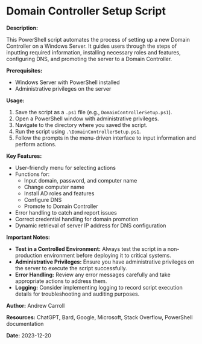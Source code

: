 # Domain Controller Setup Script

**Description:**

This PowerShell script automates the process of setting up a new Domain Controller on a Windows Server. It guides users through the steps of inputting required information, installing necessary roles and features, configuring DNS, and promoting the server to a Domain Controller.

**Prerequisites:**

- Windows Server with PowerShell installed
- Administrative privileges on the server

**Usage:**

1. Save the script as a `.ps1` file (e.g., `DomainControllerSetup.ps1`).
2. Open a PowerShell window with administrative privileges.
3. Navigate to the directory where you saved the script.
4. Run the script using `.\DomainControllerSetup.ps1`.
5. Follow the prompts in the menu-driven interface to input information and perform actions.

**Key Features:**

- User-friendly menu for selecting actions
- Functions for:
    - Input domain, password, and computer name
    - Change computer name
    - Install AD roles and features
    - Configure DNS
    - Promote to Domain Controller
- Error handling to catch and report issues
- Correct credential handling for domain promotion
- Dynamic retrieval of server IP address for DNS configuration

**Important Notes:**

- **Test in a Controlled Environment:** Always test the script in a non-production environment before deploying it to critical systems.
- **Administrative Privileges:** Ensure you have administrative privileges on the server to execute the script successfully.
- **Error Handling:** Review any error messages carefully and take appropriate actions to address them.
- **Logging:** Consider implementing logging to record script execution details for troubleshooting and auditing purposes.

**Author:** Andrew Carroll

**Resources:** ChatGPT, Bard, Google, Microsoft, Stack Overflow, PowerShell documentation

**Date:** 2023-12-20
